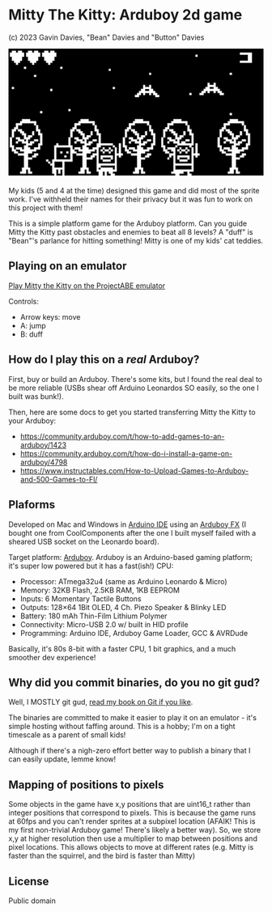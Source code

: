 Mitty The Kitty: Arduboy 2d game
==

(c) 2023 Gavin Davies, "Bean" Davies and "Button" Davies

![Screenshot](mitty.png "Mitty the Kitty gameplay screenshot")

My kids (5 and 4 at the time) designed this game and did most of the sprite work. I've withheld their names for their privacy but it was fun to work on this project with them!

This is a simple platform game for the Arduboy platform. Can you guide Mitty the Kitty past obstacles and enemies to beat all 8 levels? A "duff" is "Bean"'s parlance for hitting something! Mitty is one of my kids' cat teddies.

Playing on an emulator
--

[Play Mitty the Kitty on the ProjectABE emulator](https://felipemanga.github.io/ProjectABE/?url=https://github.com/gavD/mitty_the_kitty/raw/main/build/arduino.avr.leonardo/mitty_the_kitty.ino.hex&skin=BareFit&Color=FFFFFF)

Controls:
- Arrow keys: move
- A: jump
- B: duff

How do I play this on a _real_ Arduboy?
--

First, buy or build an Arduboy. There's some kits, but I found the real deal to be more reliable (USBs shear off Arduino Leonardos SO easily, so the one I built was bunk!).

Then, here are some docs to get you started transferring Mitty the Kitty to your Arduboy:

- https://community.arduboy.com/t/how-to-add-games-to-an-arduboy/1423
- https://community.arduboy.com/t/how-do-i-install-a-game-on-arduboy/4798
- https://www.instructables.com/How-to-Upload-Games-to-Arduboy-and-500-Games-to-Fl/

Plaforms
--

Developed on Mac and Windows in [Arduino IDE](https://www.arduino.cc/en/software) using an [Arduboy FX](https://www.arduboy.com/shop/p/arduboy-fx) (I bought one from CoolComponents after the one I built myself failed with a sheared USB socket on the Leonardo board).

Target platform: [Arduboy](https://www.arduboy.com/). Arduboy is an Arduino-based gaming platform; it's super low powered but it has a fast(ish!) CPU:

- Processor: ATmega32u4 (same as Arduino Leonardo & Micro)
- Memory: 32KB Flash, 2.5KB RAM, 1KB EEPROM
- Inputs: 6 Momentary Tactile Buttons
- Outputs: 128×64 1Bit OLED, 4 Ch. Piezo Speaker & Blinky LED
- Battery: 180 mAh Thin-Film Lithium Polymer
- Connectivity: Micro-USB 2.0 w/ built in HID profile
- Programming: Arduino IDE, Arduboy Game Loader, GCC & AVRDude

Basically, it's 80s 8-bit with a faster CPU, 1 bit graphics, and a much smoother dev experience!

Why did you commit binaries, do you no git gud?
--

Well, I MOSTLY git gud, [read my book on Git if you like](https://gavd.co.uk/2021/09/book-git-workflow-discipline/).

The binaries are committed to make it easier to play it on an emulator - it's simple hosting without faffing around. This is a hobby; I'm on a tight timescale as a parent of small kids!

Although if there's a nigh-zero effort better way to publish a binary that I can easily update, lemme know!

Mapping of positions to pixels
--

Some objects in the game have x,y positions that are uint16_t rather than integer positions that correspond to pixels. This is because the game runs at 60fps and you can't render sprites at a subpixel location (AFAIK! This is my first non-trivial Arduboy game! There's likely a better way). So, we store x,y at higher resolution then use a multiplier to map between positions and pixel locations. This allows objects to move at different rates (e.g. Mitty is faster than the squirrel, and the bird is faster than Mitty)

License
--

Public domain
